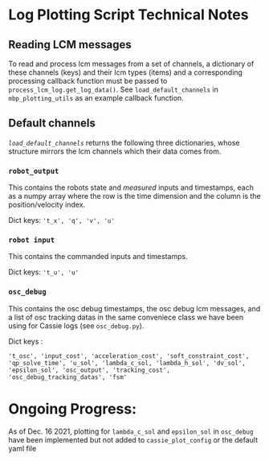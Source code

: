 # Log Plotting Script Technical Notes

## Reading LCM messages
To read and process lcm messages from a set of channels, a dictionary of these channels (keys) and their lcm types (items) and a corresponding processing callback function must be passed to `process_lcm_log.get_log_data()`. See `load_default_channels` in `mbp_plotting_utils` as an example callback function. 

## Default channels
*`load_default_channels`* returns the following three dictionaries, whose structure mirrors the lcm channels which their data comes from. 

### `robot_output` 
This contains the robots state and *measured* inputs and timestamps, each as a numpy array where the row is the time dimension and the column is the position/velocity index.

Dict keys: `'t_x', 'q', 'v', 'u'`

### `robot input`
This contains the commanded inputs and timestamps.

Dict keys: `'t_u', 'u'`

### `osc_debug`
This contains the osc debug timestamps, the osc debug lcm messages, and a list of osc tracking datas in the same conveniece class we have been using for Cassie logs (see `osc_debug.py`). 

Dict keys :
```
't_osc', 'input_cost', 'acceleration_cost', 'soft_constraint_cost',
'qp_solve_time', 'u_sol', 'lambda_c_sol, 'lambda_h_sol', 'dv_sol', 
'epsilon_sol', 'osc_output', 'tracking_cost', 'osc_debug_tracking_datas', 'fsm'
```

# Ongoing Progress:
As of Dec. 16 2021, plotting for `lambda_c_sol` and `epsilon_sol` in `osc_debug`
have been implemented but not added to `cassie_plot_config` or the default yaml 
file
